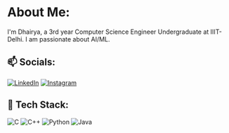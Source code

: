 # About Me:
I'm Dhairya, a 3rd year Computer Science Engineer Undergraduate at IIIT-Delhi. I am passionate about AI/ML.

## 📫 Socials:
[![LinkedIn](https://img.shields.io/badge/LinkedIn-blue)](https://linkedin.com/in/dhairyakumar23)
[![Instagram](https://img.shields.io/badge/Instagram-pink)](https://instagram.com/dhairya_7._)

## 🚀 Tech Stack:
![C](https://img.shields.io/badge/-C-00599C?style=flat&logo=c)
![C++](https://img.shields.io/badge/-C++-00599C?style=flat&logo=c%2B%2B)
![Python](https://img.shields.io/badge/-Python-00599C?style=flat&logo=python)
![Java](https://img.shields.io/badge/-Java-007396?style=flat&logo=java)




<!--
**dhairya22157/dhairya22157** is a ✨ _special_ ✨ repository because its `README.md` (this file) appears on your GitHub profile.

Here are some ideas to get you started:

- 🔭 I’m currently working on ...
- 🌱 I’m currently learning ...
- 👯 I’m looking to collaborate on ...
- 🤔 I’m looking for help with ...
- 💬 Ask me about ...
- 📫 How to reach me: ...
- 😄 Pronouns: ...
- ⚡ Fun fact: ...
-->
